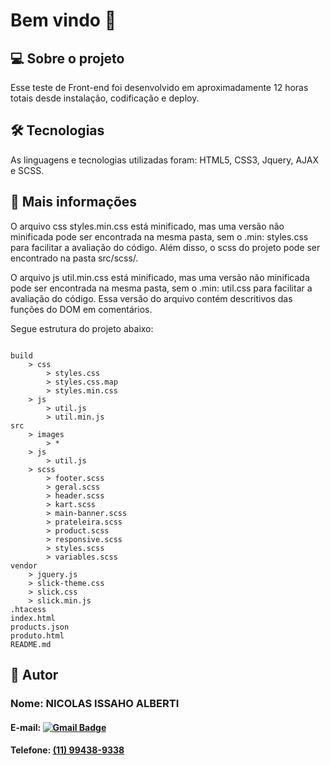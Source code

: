 # Bem vindo 👋

## 💻 Sobre o projeto

Esse teste de Front-end foi desenvolvido em aproximadamente 12 horas totais desde instalação, codificação e deploy.

## 🛠️ Tecnologias

As linguagens e tecnologias utilizadas foram: HTML5, CSS3, Jquery, AJAX e SCSS.

## 🚀 Mais informações

O arquivo css styles.min.css está minificado, mas uma versão não minificada pode ser encontrada na mesma pasta, sem o .min: styles.css para facilitar a avaliação do código. Além disso, o scss do projeto pode ser encontrado na pasta src/scss/.

O arquivo js util.min.css está minificado, mas uma versão não minificada pode ser encontrada na mesma pasta, sem o .min: util.css para facilitar a avaliação do código. Essa versão do arquivo contém descritivos das funções do DOM em comentários.

Segue estrutura do projeto abaixo:

```

build
    > css
        > styles.css
        > styles.css.map
        > styles.min.css
    > js
        > util.js
        > util.min.js
src
    > images
        > *
    > js
        > util.js
    > scss
        > footer.scss
        > geral.scss
        > header.scss
        > kart.scss
        > main-banner.scss
        > prateleira.scss
        > product.scss
        > responsive.scss
        > styles.scss
        > variables.scss
vendor
    > jquery.js
    > slick-theme.css
    > slick.css
    > slick.min.js
.htacess
index.html
products.json
produto.html
README.md

```

## 🦸 Autor

### Nome: NICOLAS ISSAHO ALBERTI
#### E-mail: [![Gmail Badge](https://img.shields.io/badge/-nicolasissaho@gmail.com-c14438?style=flat-square&logo=Gmail&logoColor=white&link=mailto:nicolasissaho@gmail.com)](mailto:nicolasissaho@gmail.com)
#### Telefone: [(11) 99438-9338](tel:+551199438-9338)
